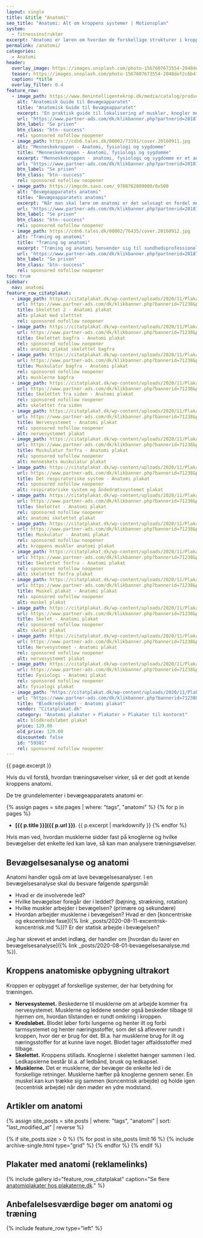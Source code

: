 ```yaml
---
layout: single
title: &title "Anatomi"
seo_title: "Anatomi: Alt om kroppens systemer | Motionsplan"
system:
  - fitnessinstruktør
excerpt: "Anatomi er læren om hvordan de forskellige strukturer i kroppen er opbygget, hvordan de forskellige celler er opbygget, hvordan disse igen samler sig til væv, organer og systemer i kroppen."
permalink: /anatomi/
categories:
  - Anatomi
header:
  overlay_image: https://images.unsplash.com/photo-1567607673554-2048def2c6b4?ixlib=rb-1.2.1&ixid=eyJhcHBfaWQiOjEyMDd9&auto=format&fit=crop&w=1900&q=5
  teaser: https://images.unsplash.com/photo-1567607673554-2048def2c6b4?ixlib=rb-1.2.1&ixid=eyJhcHBfaWQiOjEyMDd9&auto=format&fit=crop&w=400&q=5
  caption: *title
  overlay_filter: 0.4
feature_row:
  - image_path: https://www.denintelligentekrop.dk/media/catalog/product/cache/1/image/1600x/9df78eab33525d08d6e5fb8d27136e95/a/n/anatomisk-guide-til-bevaegeapparatet-9788777499104-andrew-biel-gitte-bjerg-fuusager.jpg
    alt: "Anatomisk Guide til Bevægeapparatet"
    title: "Anatomisk Guide til Bevægeapparatet"
    excerpt: "En praktisk guide til lokalisering af muskler, knogler med mere. Før du kan få succes med at undersøge og behandle bevægeapparatet, er du nødt til først at kende dets opbygning og kunne lokalisere de relevante strukturer."
    url: "https://www.partner-ads.com/dk/klikbanner.php?partnerid=28187&bannerid=38484&htmlurl=https://www.denintelligentekrop.dk/anatomisk-guide-til-bevaegeapparatet-9788777499104"
    btn_label: "Se prisen"
    btn_class: "btn--success"
    rel: sponsored nofollow noopener
  - image_path: https://cdn6.tales.dk/00002/73191/cover.20160911.jpg
    alt: "Menneskekroppen - Anatomi, fysiologi og sygdomme"
    title: "Menneskekroppen - Anatomi, fysiologi og sygdomme"
    excerpt: "Menneskekroppen - anatomi, fysiologi og sygdomme er et anatomisk atlas til mennesket i det 21. århundrede. Gennem de computergenererede 3d-billeder og fantastiske illustrationer kan man opleve menneskekroppen i hidtil uset detaljegrad og skønhed."
    url: "https://www.partner-ads.com/dk/klikbanner.php?partnerid=28187&bannerid=55214&htmlurl=https://tales.dk/menneskekroppen-anatomi-fysiologi-og-sygdomme_steve-parker_9788756784436"
    btn_label: "Se prisen"
    btn_class: "btn--success"
    rel: sponsored nofollow noopener
  - image_path: https://imgcdn.saxo.com/_9788762809000/0x500
    alt: "Bevægeapparatets anatomi"
    title: "Bevægeapparatets anatomi"
    excerpt: "Når man skal lære om anatomi er det selvsagt en fordel med gode lærebøger, og her er “Bevægeapparatets anatomi” en absolut klassiker. Bag lærebogen står forfatterne Finn Bojsen Møller, Jan Hejle, Erik Bruun Simonsen, Jørgen Tranum-Jensen. De kombinerer viden om almen anatomi med information om hvordan man forebygger, undersøger, behandler, træner og genoptræner."
    url: "https://www.partner-ads.com/dk/klikbanner.php?partnerid=28187&bannerid=43264&htmlurl=https://www.saxo.com/dk/bevaegeapparatets-anatomi_joergen-tranum-jensen_indbundet_9788762809000"
    btn_label: "Se prisen"
    btn_class: "btn--success"
    rel: sponsored nofollow noopener
  - image_path: https://cdn6.tales.dk/00002/76435/cover.20160912.jpg
    alt: "Træning og anatomi"
    title: "Træning og anatomi"
    excerpt: "Træning og anatomi henvender sig til sundhedsprofessionelle, til anatomi- og idrætsstuderende - morgendagens trænere - og til sportsudøvere, bodybuildere og andre, som vil forbedre deres fysiske form. Øger din forståelse af, hvordan kroppen fungerer under træningIndeholder mere end 200 detaljerede anatomiske illustrationer."
    url: "https://www.partner-ads.com/dk/klikbanner.php?partnerid=28187&bannerid=55214&htmlurl=https://tales.dk/traening-og-anatomi-50-vigtige-oevelser-med-flotte-illustrationer_ken-ashwell_9788778423191"
    btn_label: "Se prisen"
    btn_class: "btn--success"
    rel: sponsored nofollow noopener
toc: true
sidebar:
  nav: anatomi
feature_row_citatplakat:
  - image_path: https://citatplakat.dk/wp-content/uploads/2020/11/Plakat-om-menneskets-skelet-forfra-og-bagfra-AN10025.png
    url: https://www.partner-ads.com/dk/klikbanner.php?bannerid=71238&partnerid=28187&htmlurl=https://citatplakat.dk/plakater/skelettet-anatomi-plakat/
    title: Skelettet 2 - Anatomi plakat
    alt: plakat med sletttet
    rel: sponsored nofollow noopener
  - image_path: https://citatplakat.dk/wp-content/uploads/2020/11/Plakat-om-menneskets-skelet-bagfra-AN10026.png
    url: https://www.partner-ads.com/dk/klikbanner.php?bannerid=71238&partnerid=28187&htmlurl=https://citatplakat.dk/plakater/skelettet-bagfra-anatomi-plakat/
    title: Skelettet bagfra - Anatomi plakat
    rel: sponsored nofollow noopener
    alt: anatomi plakat skelettet bagfra
  - image_path: https://citatplakat.dk/wp-content/uploads/2020/11/Plakat-om-menneskets-muskulatur-bagfra-AN10031.png
    url: https://www.partner-ads.com/dk/klikbanner.php?bannerid=71238&partnerid=28187&htmlurl=https://citatplakat.dk/plakater/muskulatur-3-anatomi-plakat/
    title: Muskulatur bagfra - Anatomi plakat
    rel: sponsored nofollow noopener
    alt: musklerne bagfra
  - image_path: https://citatplakat.dk/wp-content/uploads/2020/11/Plakat-af-menneskets-skelet-fra-siden-AN10029.png
    url: https://www.partner-ads.com/dk/klikbanner.php?bannerid=71238&partnerid=28187&htmlurl=https://citatplakat.dk/plakater/skelettet-siden-anatomi-plakat/
    title: Skelettet fra siden - Anatomi plakat
    rel: sponsored nofollow noopener
    alt: skelettet fra siden
  - image_path: https://citatplakat.dk/wp-content/uploads/2020/11/Plakat-om-menneskets-nervesystem-AN10024.png
    url: https://www.partner-ads.com/dk/klikbanner.php?bannerid=71238&partnerid=28187&htmlurl=https://citatplakat.dk/plakater/rvesystemet-anatomi-plakat/
    title: Nervesystemet - Anatomi plakat
    rel: sponsored nofollow noopener
    alt: nervesystemet plakat
  - image_path: https://citatplakat.dk/wp-content/uploads/2020/11/Plakat-om-menneskets-muskulatur-forfra-AN10032.png
    url: https://www.partner-ads.com/dk/klikbanner.php?bannerid=71238&partnerid=28187&htmlurl=https://citatplakat.dk/plakater/muskulatur-forfra-anatomi-plakat/
    title: Muskulatur forfra - Anatomi plakat
    rel: sponsored nofollow noopener
    alt: menneskets muskulatur plakat
  - image_path: https://citatplakat.dk/wp-content/uploads/2020/11/Plakat-om-menneskets-vejrtraekning-AN10030.png
    url: https://www.partner-ads.com/dk/klikbanner.php?bannerid=71238&partnerid=28187&htmlurl=https://citatplakat.dk/plakater/det-respiratoriske-system-anatomi-plakat/
    title: Det respiratoriske system - Anatomi plakat
    rel: sponsored nofollow noopener
    alt: respiratoriske system og åndedrætssystemet plakat
  - image_path: https://citatplakat.dk/wp-content/uploads/2020/11/Plakat-med-menneskets-skelet-AN10028.png
    url: https://www.partner-ads.com/dk/klikbanner.php?bannerid=71238&partnerid=28187&htmlurl=https://citatplakat.dk/plakater/skelettet-anatomi-plakat-2/
    title: Skelettet - Anatomi plakat
    rel: sponsored nofollow noopener
    alt: anatomi skelettet plakat
  - image_path: https://citatplakat.dk/wp-content/uploads/2020/11/Plakat-med-menneskets-muskler-AN10023.png
    url: https://www.partner-ads.com/dk/klikbanner.php?bannerid=71238&partnerid=28187&htmlurl=https://citatplakat.dk/plakater/muskulatur-anatomi-plakat/
    title: Muskulatur - Anatomi plakat
    rel: sponsored nofollow noopener
    alt: kroppens muskler anatomi plakat
  - image_path: https://citatplakat.dk/wp-content/uploads/2020/11/Plakat-om-menneskets-skelet-forfra-AN10027.png
    url: https://www.partner-ads.com/dk/klikbanner.php?bannerid=71238&partnerid=28187&htmlurl=https://citatplakat.dk/plakater/skelettet-forfra-anatomi-plakat/
    title: Skelettet forfra - Anatomi plakat
    rel: sponsored nofollow noopener
    alt: skelettet forfra plakat
  - image_path: https://citatplakat.dk/wp-content/uploads/2020/11/Plakat-af-kroppens-muskler-AN10002.png
    url: https://www.partner-ads.com/dk/klikbanner.php?bannerid=71238&partnerid=28187&htmlurl=https://citatplakat.dk/plakater/anatomi-plakater/muskel-plakat-anatomi-plakat/
    title: Muskel plakat - Anatomi plakat
    rel: sponsored nofollow noopener
    alt: muskel plakat
  - image_path: https://citatplakat.dk/wp-content/uploads/2020/11/Plakat-af-kroppens-skelet-AN10003.png
    url: https://www.partner-ads.com/dk/klikbanner.php?bannerid=71238&partnerid=28187&htmlurl=https://citatplakat.dk/plakater/anatomi-plakater/skelet-anatomi-plakat/
    title: Skelet - Anatomi plakat
    rel: sponsored nofollow noopener
    alt: skelet plakat
  - image_path: https://citatplakat.dk/wp-content/uploads/2020/11/Plakat-med-amndens-anatomi-AN10001.png
    url: https://www.partner-ads.com/dk/klikbanner.php?bannerid=71238&partnerid=28187&htmlurl=https://citatplakat.dk/plakater/anatomi-plakater/kroppens-muskler-anatomi-plakat/
    title: Nervesystemet - Anatomi plakat
    rel: sponsored nofollow noopener
    alt: nervesystemet plakat
  - image_path: https://citatplakat.dk/wp-content/uploads/2020/11/Plakat-af-mandens-anatomi-AN10000.png
    url: https://www.partner-ads.com/dk/klikbanner.php?bannerid=71238&partnerid=28187&htmlurl=https://citatplakat.dk/plakater/anatomi-plakater/fysiologi-anatomi-plakat/
    title: Fysiologi - Anatomi plakat
    rel: sponsored nofollow noopener
    alt: fysiologi plakat
  - image_path: "https://citatplakat.dk/wp-content/uploads/2020/11/Plakat-om-kroppens-bloda%CC%8Are-AN10013.png"
    url: "https://www.partner-ads.com/dk/klikbanner.php?bannerid=71238&partnerid=28187&htmlurl=https://citatplakat.dk/plakater/blodkredsloebet-anatomi-plakat/"
    title: "Blodkredsløbet - Anatomi plakat"
    vendor: "Citatplakat.dk"
    category: "Anatomi plakater > Plakater > Plakater til kontoret"
    alt: blodkredsløbet plakat
    price: 129.00
    old_price: 129.00
    discounted: false
    id: "59381"
    rel: sponsored nofollow noopener
---
```


{{ page.excerpt }}

Hvis du vil forstå, hvordan træningsøvelser virker, så er det godt at kende kroppens anatomi.

De tre grundelementer i bevægeapparatets anatomi er:

{% assign pages = site.pages | where: "tags", "anatomi" %}
{% for p in pages %}
- **[{{ p.title }}]({{ p.url }})**.
  {{ p.excerpt | markdownify }}
{% endfor %}

Hvis man ved, hvordan musklerne sidder fast på knoglerne og hvilke bevægelser det enkelte led kan lave, så kan man analysere træningsøvelser.

## Bevægelsesanalyse og anatomi

Anatomi handler også om at lave bevægelsesanalyser. I en bevægelsesanalyse skal du besvare følgende spørgsmål:

- Hvad er de involverede led?
- Hvilke bevægelser foregår der i leddet? (bøjning, strækning, rotation)
- Hvilke muskler arbejder i bevægelsen? (primære og sekundære)
- Hvordan arbejder musklerne i bevægelsen? Hvad er den [koncentriske og ekscentriske fase]({% link _posts/2020-08-11-excentrisk-koncentrisk.md %})? Er der statisk arbejde i bevægelsen?

Jeg har skrevet et andet indlæg, der handler om [hvordan du laver en bevægelsesanalyse]({% link _posts/2020-08-01-bevaegelsesanalyse.md %}).

## Kroppens anatomiske opbygning ultrakort

Kroppen er opbygget af forskellige systemer, der har betydning for træningen.

- **Nervesystemet.** Beskederne til musklerne om at arbejde kommer fra nervesystemet. Musklerne og leddene sender også beskeder tilbage til hjernen om, hvordan tilstanden er rundt omkring i kroppen.
- **Kredsløbet.** Blodet løber forbi lungerne og henter ilt og forbi tarmsystemet og henter næringsstoffer, som det så afleverer rundt i kroppen, hvor der er brug for det. Bl.a. har musklerne brug for ilt og næringsstoffer for at kunne lave noget. Blodet tager affaldsstoffer med tilbage.
- **Skelettet.** Kroppens stillads. Knoglerne i skelettet hænger sammen i led. Ledkapslerne består bl.a. af ledbånd, brusk og ledkapsel.
- **Musklerne.** Det er musklerne, der bevæger de enkelte led i de forskellige retninger. Musklerne hæfter på knoglerne gennem sener. En muskel kan kun trække sig sammen (koncentrisk arbejde) og holde igen (eccentrisk arbejde) når den møder en ydre modstand.

## Artikler om anatomi

<div class="feature__wrapper">

{% assign site_posts = site.posts | where: "tags", "anatomi" | sort: "last_modified_at" | reverse %}

{% if site_posts.size > 0 %}
  {% for post in site_posts limit:16 %}
    {% include archive-single.html type="grid" %}
  {% endfor %}
{% endif %}

</div>

## Plakater med anatomi (reklamelinks)

{% include gallery id="feature_row_citatplakat" caption="Se flere [anatomiplakater hos plakaterne.dk](https://www.plakaterne.dk/anatomi-anatomiplakater-muskler-skeletter/)." %}

## Anbefalelsesværdige bøger om anatomi og træning

{% include feature_row type="left" %}
